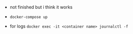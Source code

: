 - not finished but i think it works

- `docker-compose up`

- for logs `docker exec -it <container name> journalctl -f`
